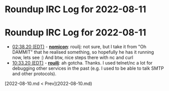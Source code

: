 # Roundup IRC Log for 2022-08-11 #
# Roundup IRC Log for 2022-08-11
* <a href="#02:38.20" id="02:38.20">02:38.20 (EDT)</a> - __[nomicon](https://github.com/nomicon)__: rouilj: not sure, but I take it from "Oh DAMMIT" that he realised something, so hopefully he has it running now, lets see :) And btw, nice steps there with nc and curl
* <a href="#10:33.20" id="10:33.20">10:33.20 (EDT)</a> - __[rouilj](https://github.com/rouilj)__: ah gotcha. Thanks. I used telnet/nc a lot for debugging other services in the past (e.g. I used to be able to talk SMTP and other protocols).

<div class="inpage-footer">
[2022-08-10.md < Prev](2022-08-10.md)
</div>
